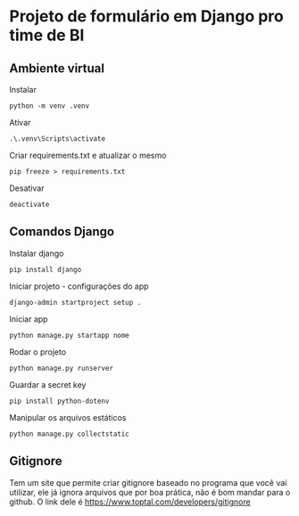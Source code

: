 # Projeto de formulário em Django pro time de BI


## Ambiente virtual

Instalar
```
python -m venv .venv
```

Ativar
```
.\.venv\Scripts\activate
```

Criar requirements.txt e atualizar o mesmo
```
pip freeze > requirements.txt
```

Desativar
```
deactivate
```

## Comandos Django
Instalar django
```
pip install django
```

Iniciar projeto - configurações do app
```
django-admin startproject setup .
```

Iniciar app
```
python manage.py startapp nome
```

Rodar o projeto
```
python manage.py runserver
```

Guardar a secret key
```
pip install python-dotenv
```

Manipular os arquivos estáticos
```
python manage.py collectstatic
```

## Gitignore

Tem um site que permite criar gitignore baseado no programa que você vai utilizar, ele já ignora arquivos que por boa prática, não é bom mandar para o github. O link dele é https://www.toptal.com/developers/gitignore

